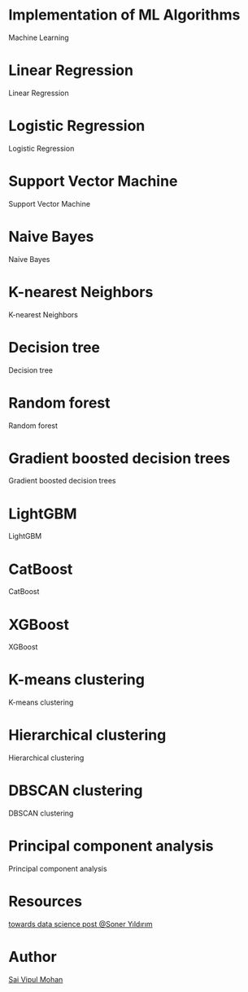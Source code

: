 # Implementation of ML Algorithms
Machine Learning
# Linear Regression
Linear Regression
# Logistic Regression
Logistic Regression
# Support Vector Machine
Support Vector Machine
# Naive Bayes
Naive Bayes
# K-nearest Neighbors
K-nearest Neighbors
# Decision tree
Decision tree
# Random forest
Random forest
# Gradient boosted decision trees
Gradient boosted decision trees
# LightGBM
LightGBM
# CatBoost
CatBoost
# XGBoost
XGBoost
# K-means clustering
K-means clustering
# Hierarchical clustering
Hierarchical clustering
# DBSCAN clustering
DBSCAN clustering
# Principal component analysis
Principal component analysis
# Resources
[towards data science post @Soner Yıldırım](https://towardsdatascience.com/15-must-know-machine-learning-algorithms-44faf6bc758e)
# Author
[Sai Vipul Mohan](https://github.com/vipul43)